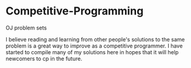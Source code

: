 # Competitive-Programming
OJ problem sets

I believe reading and learning from other people's solutions to the same problem is a great way to improve as a competitive programmer. I have 
started to compile many of my solutions here in hopes that it will help newcomers to cp in the future.
